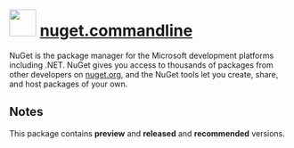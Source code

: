 # <img src="https://cdn.jsdelivr.net/gh/chocolatey/chocolatey-coreteampackages@27f780622b37514680f86c7f5e5f7f9bb0a32fe9/icons/nuget.commandline.png" width="48" height="48"/> [nuget.commandline](https://chocolatey.org/packages/nuget.commandline)

NuGet is the package manager for the Microsoft development platforms including .NET. NuGet gives you access to thousands of packages from other developers on [nuget.org](http://nuget.org), and the NuGet tools let you create, share, and host packages of your own.

## Notes

This package contains **preview** and **released** and **recommended** versions.
